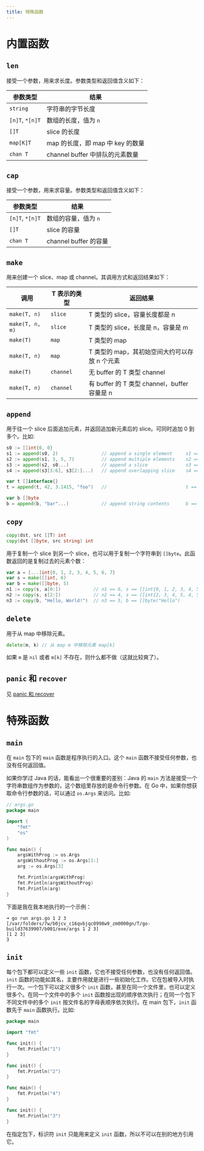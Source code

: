 ```yaml
---
title: 特殊函数
---
```


# 内置函数

## `len`

接受一个参数，用来求长度。参数类型和返回值含义如下：

| 参数类型         | 结果                           |
|-----------------|-------------------------------|
| `string`        | 字符串的字节长度                 |
| `[n]T`, `*[n]T` | 数组的长度，值为 `n`             |
| `[]T`           | slice 的长度                   |
| `map[K]T`       | map 的长度，即 map 中 key 的数量 |
| `chan T`        | channel buffer 中排队的元素数量  |

## `cap`

接受一个参数，用来求容量。参数类型和返回值含义如下：


| 参数类型         | 结果                   |
|-----------------|-----------------------|
| `[n]T`, `*[n]T` | 数组的容量，值为 `n`     |
| `[]T`           | slice 的容量           |
| `chan T`        | channel buffer 的容量  |

## `make`

用来创建一个 slice、map 或 channel。其调用方式和返回结果如下：

| 调用               | T 表示的类型 | 返回结果                                     |
|-------------------|-------------|--------------------------------------------|
| `make(T, n)`      | `slice`     | T 类型的 slice，容量长度都是 n                |
| `make(T, n, m)`   | `slice`     | T 类型的 slice，长度是 n，容量是 m             |
| `make(T)`         | `map`       | T 类型的 map                                |
| `make(T, n)`      | `map`       | T 类型的 map，其初始空间大约可以存放 n 个元素    |
| `make(T)`         | `channel`   | 无 buffer 的 T 类型 channel                 |
| `make(T, n)`      | `channel`   | 有 buffer 的 T 类型 channel，buffer 容量是 n |

## `append`

用于往一个 slice 后面追加元素，并返回追加新元素后的 slice。可同时追加 0 到多个。比如:

```go
s0 := []int{0, 0}
s1 := append(s0, 2)                // append a single element     s1 == []int{0, 0, 2}
s2 := append(s1, 3, 5, 7)          // append multiple elements    s2 == []int{0, 0, 2, 3, 5, 7}
s3 := append(s2, s0...)            // append a slice              s3 == []int{0, 0, 2, 3, 5, 7, 0, 0}
s4 := append(s3[3:6], s3[2:]...)   // append overlapping slice    s4 == []int{3, 5, 7, 2, 3, 5, 7, 0, 0}

var t []interface{}
t = append(t, 42, 3.1415, "foo")   //                             t == []interface{}{42, 3.1415, "foo"}

var b []byte
b = append(b, "bar"...)            // append string contents      b == []byte{'b', 'a', 'r' }
```

## `copy`

```go
copy(dst, src []T) int
copy(dst []byte, src string) int
```

用于复制一个 slice 到另一个 slice，也可以用于复制一个字符串到 `[]byte`。此函数返回的是复制过去的元素个数：

```go
var a = [...]int{0, 1, 2, 3, 4, 5, 6, 7}
var s = make([]int, 6)
var b = make([]byte, 5)
n1 := copy(s, a[0:])            // n1 == 6, s == []int{0, 1, 2, 3, 4, 5}
n2 := copy(s, s[2:])            // n2 == 4, s == []int{2, 3, 4, 5, 4, 5}
n3 := copy(b, "Hello, World!")  // n3 == 5, b == []byte("Hello")
```

## `delete`

用于从 map 中移除元素。

```go
delete(m, k) // 从 map m 中移除元素 map[k]
```

如果 `m` 是 `nil` 或者 `m[k]` 不存在，则什么都不做（这就比较爽了）。

## `panic` 和 `recover`

见 [panic 和 recover](./panic.html)
# 特殊函数

## `main`

在 `main` 包下的 `main` 函数是程序执行的入口。这个 `main` 函数不接受任何参数，也没有任何返回值。

如果你学过 Java 的话，能看出一个很重要的差别：Java 的 `main` 方法是接受一个字符串数组作为参数的，这个数组里存放的是命令行参数。在 Go 中，如果你想获取命令行参数的话，可以通过 `os.Args` 来访问。比如:

```go
// args.go
package main

import (
    "fmt"
    "os"
)

func main() {
    argsWithProg := os.Args
    argsWithoutProg := os.Args[1:]
    arg := os.Args[3]

    fmt.Println(argsWithProg)
    fmt.Println(argsWithoutProg)
    fmt.Println(arg)
}
```

下面是我在我本地执行的一个示例：

```console
➜ go run args.go 1 2 3
[/var/folders/7w/b0jcv_c16qvbjqc0998w9_zm0000gn/T/go-build37639907/b001/exe/args 1 2 3]
[1 2 3]
3
```


## `init`

每个包下都可以定义一些 `init` 函数，它也不接受任何参数，也没有任何返回值。`init` 函数的功能如其名，主要作用就是进行一些初始化工作。它在包被导入时执行一次。一个包下可以定义很多个 `init` 函数，甚至在同一个文件里，也可以定义很多个。在同一个文件中的多个 `init` 函数按出现的顺序依次执行；在同一个包下不同文件中的多个 `init` 按文件名的字母表顺序依次执行。在 main 包下，`init` 函数先于 `main` 函数执行。比如:

```go
package main

import "fmt"

func init() {
	fmt.Println("1")
}

func init() {
	fmt.Println("2")
}

func main() {
	fmt.Println("4")
}

func init() {
	fmt.Println("3")
}
```

在指定包下，标识符 `init` 只能用来定义 `init` 函数，所以不可以在别的地方引用它。